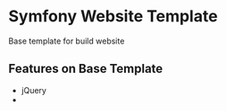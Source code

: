 # Symfony Website Template
Base template for build website

## Features on Base Template
- jQuery
- 